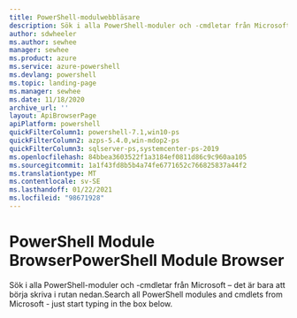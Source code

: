 ```yaml
---
title: PowerShell-modulwebbläsare
description: Sök i alla PowerShell-moduler och -cmdletar från Microsoft
author: sdwheeler
ms.author: sewhee
manager: sewhee
ms.product: azure
ms.service: azure-powershell
ms.devlang: powershell
ms.topic: landing-page
ms.manager: sewhee
ms.date: 11/18/2020
archive_url: ''
layout: ApiBrowserPage
apiPlatform: powershell
quickFilterColumn1: powershell-7.1,win10-ps
quickFilterColumn2: azps-5.4.0,win-mdop2-ps
quickFilterColumn3: sqlserver-ps,systemcenter-ps-2019
ms.openlocfilehash: 84bbea3603522f1a3184ef0811d86c9c960aa105
ms.sourcegitcommit: 1a1f43fd8b5b4a74fe6771652c766825837a44f2
ms.translationtype: MT
ms.contentlocale: sv-SE
ms.lasthandoff: 01/22/2021
ms.locfileid: "98671928"
---
```

# <a name="powershell-module-browser"></a><span data-ttu-id="bc936-103">PowerShell Module Browser</span><span class="sxs-lookup"><span data-stu-id="bc936-103">PowerShell Module Browser</span></span>

<span data-ttu-id="bc936-104">Sök i alla PowerShell-moduler och -cmdletar från Microsoft – det är bara att börja skriva i rutan nedan.</span><span class="sxs-lookup"><span data-stu-id="bc936-104">Search all PowerShell modules and cmdlets from Microsoft - just start typing in the box below.</span></span>
